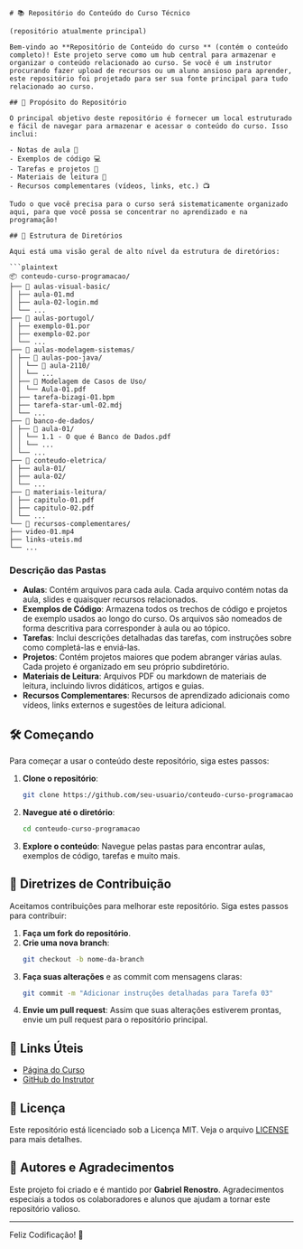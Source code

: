 ```
# 📚 Repositório do Conteúdo do Curso Técnico

(repositório atualmente principal)

Bem-vindo ao **Repositório de Conteúdo do curso ** (contém o conteúdo completo)! Este projeto serve como um hub central para armazenar e organizar o conteúdo relacionado ao curso. Se você é um instrutor procurando fazer upload de recursos ou um aluno ansioso para aprender, este repositório foi projetado para ser sua fonte principal para tudo relacionado ao curso.

## 🎯 Propósito do Repositório

O principal objetivo deste repositório é fornecer um local estruturado e fácil de navegar para armazenar e acessar o conteúdo do curso. Isso inclui:

- Notas de aula 📝
- Exemplos de código 💻
- Tarefas e projetos 🎯
- Materiais de leitura 📖
- Recursos complementares (vídeos, links, etc.) 📺

Tudo o que você precisa para o curso será sistematicamente organizado aqui, para que você possa se concentrar no aprendizado e na programação!

## 📂 Estrutura de Diretórios

Aqui está uma visão geral de alto nível da estrutura de diretórios:

```plaintext
📦 conteudo-curso-programacao/
├── 📁 aulas-visual-basic/
│ ├── aula-01.md
│ ├── aula-02-login.md
│ └── ...
├── 📁 aulas-portugol/
│ ├── exemplo-01.por
│ ├── exemplo-02.por
│ └── ...
├── 📁 aulas-modelagem-sistemas/
│ ├── 📁 aulas-poo-java/
│ │ └── 📁 aula-2110/
│ │ └── ...
│ ├── 📁 Modelagem de Casos de Uso/
│ │ └── Aula-01.pdf
│ ├── tarefa-bizagi-01.bpm
│ ├── tarefa-star-uml-02.mdj
│ └── ...
├── 📁 banco-de-dados/
│ ├── 📁 aula-01/
│ │ └── 1.1 - O que é Banco de Dados.pdf
│ │ └── ...
│ └── ...
├── 📁 conteudo-eletrica/
│ ├── aula-01/
│ ├── aula-02/
│ └── ...
├── 📁 materiais-leitura/
│ ├── capitulo-01.pdf
│ ├── capitulo-02.pdf
│ └── ...
└── 📁 recursos-complementares/
├── video-01.mp4
├── links-uteis.md
└── ...
```



### Descrição das Pastas

- **Aulas**: Contém arquivos para cada aula. Cada arquivo contém notas da aula, slides e quaisquer recursos relacionados.
- **Exemplos de Código**: Armazena todos os trechos de código e projetos de exemplo usados ao longo do curso. Os arquivos são nomeados de forma descritiva para corresponder à aula ou ao tópico.
- **Tarefas**: Inclui descrições detalhadas das tarefas, com instruções sobre como completá-las e enviá-las.
- **Projetos**: Contém projetos maiores que podem abranger várias aulas. Cada projeto é organizado em seu próprio subdiretório.
- **Materiais de Leitura**: Arquivos PDF ou markdown de materiais de leitura, incluindo livros didáticos, artigos e guias.
- **Recursos Complementares**: Recursos de aprendizado adicionais como vídeos, links externos e sugestões de leitura adicional.

## 🛠️ Começando

Para começar a usar o conteúdo deste repositório, siga estes passos:

1. **Clone o repositório**:
   ```bash
   git clone https://github.com/seu-usuario/conteudo-curso-programacao.git
   ```
   
2. **Navegue até o diretório**:
   ```bash
   cd conteudo-curso-programacao
   ```
   
3. **Explore o conteúdo**: Navegue pelas pastas para encontrar aulas, exemplos de código, tarefas e muito mais.

## 📜 Diretrizes de Contribuição

Aceitamos contribuições para melhorar este repositório. Siga estes passos para contribuir:

1. **Faça um fork do repositório**.
2. **Crie uma nova branch**: 
   ```bash
   git checkout -b nome-da-branch
   ```
3. **Faça suas alterações** e as commit com mensagens claras:
   ```bash
   git commit -m "Adicionar instruções detalhadas para Tarefa 03"
   ```
4. **Envie um pull request**: Assim que suas alterações estiverem prontas, envie um pull request para o repositório principal.

## 🔗 Links Úteis

- [Página do Curso](https://exemplo.com/pagina-do-curso)
- [GitHub do Instrutor](https://github.com/usuario-instrutor)

## 📄 Licença

Este repositório está licenciado sob a Licença MIT. Veja o arquivo [LICENSE](LICENSE) para mais detalhes.

## 👥 Autores e Agradecimentos

Este projeto foi criado e é mantido por **Gabriel Renostro**. Agradecimentos especiais a todos os colaboradores e alunos que ajudam a tornar este repositório valioso.

---

Feliz Codificação! 🚀
```
